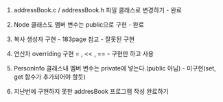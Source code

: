 1. addressBook.c / addressBook.h 파일 클래스로 변경하기 - 완료
2. Node 클래스도 멤버 변수는 public으로 구현 - 완료
3. 복사 생성자 구현 - 183page 참고  - 잘못된 구현
4. 연산자 overriding 구현 = , << , == - 구현만 하고 사용
5. PersonInfo 클래스내 멤버 변수는 private에 넣는다.(public 아님) - 미구현(set, get 함수가 추가되어야 할듯)

1. 지난번에 구현하지 못한 addresBook 프로그램 작성 완료하기
